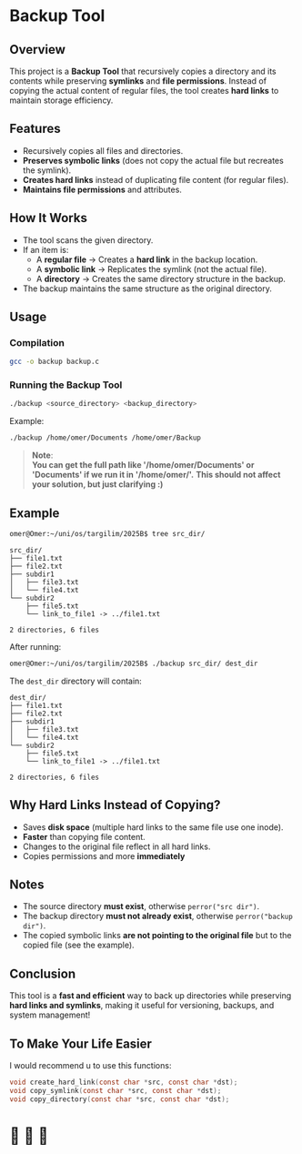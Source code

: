 # Backup Tool

## Overview
This project is a **Backup Tool** that recursively copies a directory and its contents while preserving **symlinks** and **file permissions**. Instead of copying the actual content of regular files, the tool creates **hard links** to maintain storage efficiency.

## Features
- Recursively copies all files and directories.
- **Preserves symbolic links** (does not copy the actual file but recreates the symlink).
- **Creates hard links** instead of duplicating file content (for regular files).
- **Maintains file permissions** and attributes.

## How It Works
- The tool scans the given directory.
- If an item is:
  - A **regular file** → Creates a **hard link** in the backup location.
  - A **symbolic link** → Replicates the symlink (not the actual file).
  - A **directory** → Creates the same directory structure in the backup.
- The backup maintains the same structure as the original directory.

## Usage
### Compilation
```sh
gcc -o backup backup.c
```

### Running the Backup Tool
```sh
./backup <source_directory> <backup_directory>
```
Example:
```sh
./backup /home/omer/Documents /home/omer/Backup
```
> **Note**:  
> **You can get the full path like '/home/omer/Documents' or 'Documents' if we run it in '/home/omer/'.**
> **This should not affect your solution, but just clarifying :)**

## Example
```sh
omer@Omer:~/uni/os/targilim/2025B$ tree src_dir/
```
```
src_dir/
├── file1.txt
├── file2.txt
├── subdir1
│   ├── file3.txt
│   └── file4.txt
└── subdir2
    ├── file5.txt
    └── link_to_file1 -> ../file1.txt

2 directories, 6 files
```
After running:
```sh
omer@Omer:~/uni/os/targilim/2025B$ ./backup src_dir/ dest_dir
```
The `dest_dir` directory will contain:
```
dest_dir/
├── file1.txt
├── file2.txt
├── subdir1
│   ├── file3.txt
│   └── file4.txt
└── subdir2
    ├── file5.txt
    └── link_to_file1 -> ../file1.txt

2 directories, 6 files
```

## Why Hard Links Instead of Copying?
- Saves **disk space** (multiple hard links to the same file use one inode).
- **Faster** than copying file content.
- Changes to the original file reflect in all hard links.
- Copies permissions and more **immediately**

## Notes
- The source directory **must exist**, otherwise `perror("src dir")`.
- The backup directory **must not already exist**, otherwise `perror("backup dir")`.
- The copied symbolic links **are not pointing to the original file** but to the copied file (see the example).

## Conclusion
This tool is a **fast and efficient** way to back up directories while preserving **hard links and symlinks**, making it useful for versioning, backups, and system management!

## To Make Your Life Easier
I would recommend u to use this functions:
```c
void create_hard_link(const char *src, const char *dst);
void copy_symlink(const char *src, const char *dst);
void copy_directory(const char *src, const char *dst);
```
# 🐧 🐧 🐧 